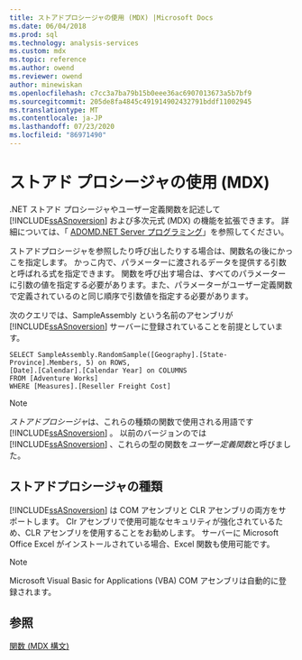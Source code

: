 ```yaml
---
title: ストアドプロシージャの使用 (MDX) |Microsoft Docs
ms.date: 06/04/2018
ms.prod: sql
ms.technology: analysis-services
ms.custom: mdx
ms.topic: reference
ms.author: owend
ms.reviewer: owend
author: minewiskan
ms.openlocfilehash: c7cc3a7ba79b15b0eee36ac6907013673a5b7bf9
ms.sourcegitcommit: 205de8fa4845c491914902432791bddf11002945
ms.translationtype: MT
ms.contentlocale: ja-JP
ms.lasthandoff: 07/23/2020
ms.locfileid: "86971490"
---
```

# <a name="using-stored-procedures-mdx"></a>ストアド プロシージャの使用 (MDX)


  .NET ストアド プロシージャやユーザー定義関数を記述して [!INCLUDE[ssASnoversion](../includes/ssasnoversion-md.md)] および多次元式 (MDX) の機能を拡張できます。 詳細については、「 [ADOMD.NET Server プログラミング](https://docs.microsoft.com/analysis-services/adomd/multidimensional-models-adomd-net-server/adomd-net-server-programming)」を参照してください。  
  
 ストアドプロシージャを参照したり呼び出したりする場合は、関数名の後にかっこを指定します。 かっこ内で、パラメーターに渡されるデータを提供する引数と呼ばれる式を指定できます。 関数を呼び出す場合は、すべてのパラメーターに引数の値を指定する必要があります。また、パラメーターがユーザー定義関数で定義されているのと同じ順序で引数値を指定する必要があります。  
  
 次のクエリでは、SampleAssembly という名前のアセンブリが [!INCLUDE[ssASnoversion](../includes/ssasnoversion-md.md)] サーバーに登録されていることを前提としています。  
  
```  
SELECT SampleAssembly.RandomSample([Geography].[State-Province].Members, 5) on ROWS,   
[Date].[Calendar].[Calendar Year] on COLUMNS  
FROM [Adventure Works]  
WHERE [Measures].[Reseller Freight Cost]  
```  
  
> [!NOTE]  
>  *ストアドプロシージャ*は、これらの種類の関数で使用される用語です [!INCLUDE[ssASnoversion](../includes/ssasnoversion-md.md)] 。 以前のバージョンのでは [!INCLUDE[ssASnoversion](../includes/ssasnoversion-md.md)] 、これらの型の関数を*ユーザー定義関数*と呼びました。  
  
## <a name="types-of-stored-procedures"></a>ストアドプロシージャの種類  
 [!INCLUDE[ssASnoversion](../includes/ssasnoversion-md.md)] は COM アセンブリと CLR アセンブリの両方をサポートします。 Clr アセンブリで使用可能なセキュリティが強化されているため、CLR アセンブリを使用することをお勧めします。 サーバーに Microsoft Office Excel がインストールされている場合、Excel 関数も使用可能です。  
  
> [!NOTE]  
>  Microsoft Visual Basic for Applications (VBA) COM アセンブリは自動的に登録されます。  
  
## <a name="see-also"></a>参照  
 [関数 &#40;MDX 構文&#41;](../mdx/functions-mdx-syntax.md)  
  
  
